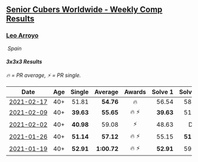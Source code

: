 <style>table {white-space: nowrap;}</style>
<link rel="stylesheet" type="text/css" href="/scw-comp/css/flags.css" />

## [Senior Cubers Worldwide - Weekly Comp Results](/scw-comp/results/)
### [Leo Arroyo](README.md)

<i class="flag flag-ES" />&nbsp;Spain

#### 3x3x3 Results

<span style="white-space: nowrap;">🔥 = PR average</span>, <span style="white-space: nowrap;">⚡ = PR single</span>.

| Date | Age | Single | Average | Awards | Solve 1 | Solve 2 | Solve 3 | Solve 4 | Solve 5 | Video |
| :--: | :--: | --: | --: | :--: | --: | --: | --: | --: | --: | :-- |
| [2021-02-17](../../results/2021-02-17/333.md) | 40+ | 51.81 | **54.76** | 🔥 | 56.54 | 58.98 | 52.37 | 51.81 | 55.38 | [Desktop](https://www.facebook.com/events/2846210318979915/permalink/2849654928635454) / [Mobile](https://m.facebook.com/events/2846210318979915?view=permalink&id=2849654928635454) |
| [2021-02-09](../../results/2021-02-09/333.md) | 40+ | **39.63** | **55.65** | 🔥 ⚡ | **39.63** | 51.25 | 58.10 | 57.59 | 1:03.08 | [Desktop](https://www.facebook.com/events/749806039307047/permalink/753270562293928) / [Mobile](https://m.facebook.com/events/749806039307047?view=permalink&id=753270562293928) |
| [2021-02-02](../../results/2021-02-02/333.md) | 40+ | **40.98** | 59.08 | ⚡ | 48.63 | DNF | 54.24 | 1:14.37 | **40.98** | [Desktop](https://www.facebook.com/events/176364004262939/permalink/179178440648162) / [Mobile](https://m.facebook.com/events/176364004262939?view=permalink&id=179178440648162) |
| [2021-01-26](../../results/2021-01-26/333.md) | 40+ | **51.14** | **57.12** | 🔥 ⚡ | 55.15 | **51.14** | 53.67 | 1:07.30 | 1:02.54 | [Desktop](https://www.facebook.com/events/415506712992555/permalink/417597989450094) / [Mobile](https://m.facebook.com/events/415506712992555?view=permalink&id=417597989450094) |
| [2021-01-19](../../results/2021-01-19/333.md) | 40+ | **52.91** | **1:00.72** | 🔥 ⚡ | **52.91** | 59.73 | 1:04.67 | 1:04.08 | 58.34 | [Desktop](https://www.facebook.com/events/259430338941057/permalink/262362541981170) / [Mobile](https://m.facebook.com/events/259430338941057?view=permalink&id=262362541981170) |


<!-- Global site tag (gtag.js) - Google Analytics -->
<script async src="https://www.googletagmanager.com/gtag/js?id=UA-86348435-3"></script>
<script>window.dataLayer = window.dataLayer || []; function gtag() {dataLayer.push(arguments);} gtag('js', new Date()); gtag('config', 'UA-86348435-3');</script>
